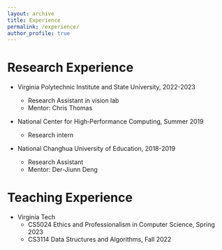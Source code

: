 ```yaml
---
layout: archive
title: Experience  
permalink: /experience/
author_profile: true
---
```



Research Experience
===================

- Virginia Polytechnic Institute and State University, 2022-2023
  - Research Assistant in vision lab
  - Mentor: Chris Thomas
 
- National Center for High‑Performance Computing, Summer 2019
  - Research intern

- National Changhua University of Education, 2018-2019
  - Research Assistant
  - Mentor: Der-Jiunn Deng

Teaching Experience
===================
  
- Virginia Tech
  - CS5024 Ethics and Professionalism in Computer Science, Spring 2023
  - CS3114 Data Structures and Algorithms, Fall 2022
